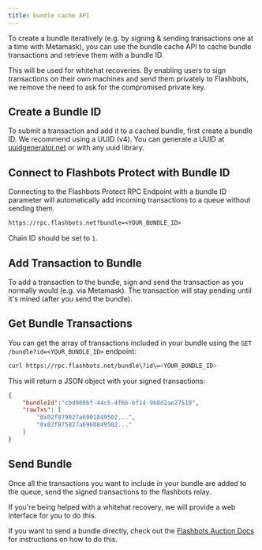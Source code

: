```yaml
---
title: bundle cache API
---
```


To create a bundle iteratively (e.g. by signing & sending transactions one at a time with Metamask), you can use the bundle cache API to cache bundle transactions and retrieve them with a bundle ID.

This will be used for whitehat recoveries. By enabling users to sign transactions on their own machines and send them privately to Flashbots, we remove the need to ask for the compromised private key.

## Create a Bundle ID

To submit a transaction and add it to a cached bundle, first create a bundle ID. We recommend using a UUID (v4). You can generate a UUID at [uuidgenerator.net](https://www.uuidgenerator.net/version4) or with any uuid library.

## Connect to Flashbots Protect with Bundle ID

Connecting to the Flashbots Protect RPC Endpoint with a bundle ID parameter will automatically add incoming transactions to a queue without sending them.

```txt
https://rpc.flashbots.net?bundle=<YOUR_BUNDLE_ID>
```

Chain ID should be set to `1`.

## Add Transaction to Bundle

To add a transaction to the bundle, sign and send the transaction as you normally would (e.g. via Metamask). The transaction will stay pending until it's mined (after you send the bundle).

## Get Bundle Transactions

You can get the array of transactions included in your bundle using the `GET /bundle?id=<YOUR_BUNDLE_ID>` endpoint:

```sh
curl https://rpc.flashbots.net/bundle\?id\=<YOUR_BUNDLE_ID>
```

This will return a JSON object with your signed transactions:

```json
{
    "bundleId":"cbd900bf-44c5-4f6b-bf14-9b8d2ae27510",
    "rawTxs": [
        "0x02f879827a6901849502...",
        "0x02f875827a6960849502..."
    ]
}
```

## Send Bundle

Once all the transactions you want to include in your bundle are added to the queue, send the signed transactions to the flashbots relay.

If you're being helped with a whitehat recovery, we will provide a web interface for you to do this.

If you want to send a bundle directly, check out the [Flashbots Auction Docs](https://docs.flashbots.net/flashbots-auction/searchers/quick-start#how-to-send-your-first-flashbots-bundle) for instructions on how to do this.
